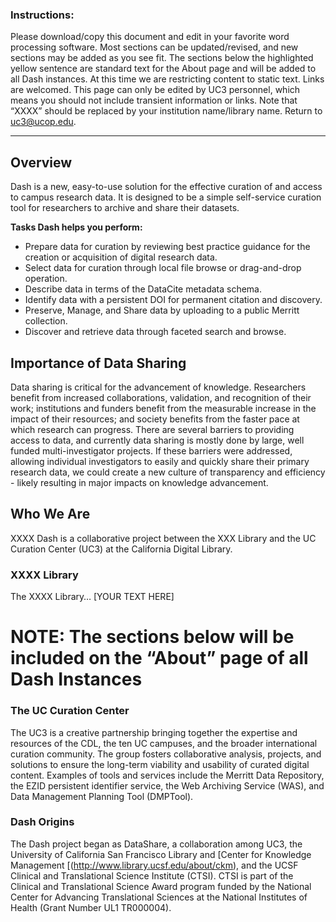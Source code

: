 ### Instructions:
Please download/copy this document and edit in your favorite word processing software. 
Most sections can be updated/revised, and new sections may be added as you see fit. 
The sections below the highlighted yellow sentence are standard text for the About page and will be added to all Dash instances.
At this time we are restricting content to static text. Links are welcomed.
This page can only be edited by UC3 personnel, which means you should not include transient information or links.
Note that “XXXX” should be replaced by your institution name/library name.
Return to [uc3@ucop.edu](mailto:uc3@ucop.edu). 

***

## Overview 

Dash is a new, easy-to-use solution for the effective curation of and access to campus research data. It is designed to be a simple self-service curation tool for researchers to archive and share their datasets. 

**Tasks Dash helps you perform:**
* Prepare data for curation by reviewing best practice guidance for the creation or acquisition of digital research data.
* Select data for curation through local file browse or drag-and-drop operation.
* Describe data in terms of the DataCite metadata schema.
* Identify data with a persistent DOI for permanent citation and discovery.
* Preserve, Manage, and Share data by uploading to a public Merritt collection.
* Discover and retrieve data through faceted search and browse.

## Importance of Data Sharing

Data sharing is critical for the advancement of knowledge. Researchers benefit from increased collaborations, validation, and recognition of their work; institutions and funders benefit from the measurable increase in the impact of their resources; and society benefits from the faster pace at which research can progress. There are several barriers to providing access to data, and currently data sharing is mostly done by large, well funded multi-investigator projects. If these barriers were addressed, allowing individual investigators to easily and quickly share their primary research data, we could create a new culture of transparency and efficiency - likely resulting in major impacts on knowledge advancement.

## Who We Are

XXXX Dash is a collaborative project between the XXX Library and the UC Curation Center (UC3) at the California Digital Library. 

### XXXX Library
The XXXX Library… [YOUR TEXT HERE] 

# NOTE: The sections below will be included on the “About” page of all Dash Instances

### The UC Curation Center
The UC3 is a creative partnership bringing together the expertise and resources of the CDL, the ten UC campuses, and the broader international curation community. The group fosters collaborative analysis, projects, and solutions to ensure the long-term viability and usability of curated digital content. Examples of tools and services include the Merritt Data Repository, the EZID persistent identifier service, the Web Archiving Service (WAS), and Data Management Planning Tool (DMPTool).

### Dash Origins
The Dash project began as DataShare, a collaboration among UC3, the University of California San Francisco Library and [Center for Knowledge Management [(http://www.library.ucsf.edu/about/ckm), and the UCSF Clinical and Translational Science Institute (CTSI). CTSI is part of the Clinical and Translational Science Award program funded by the National Center for Advancing Translational Sciences at the National Institutes of Health (Grant Number UL1 TR000004).
